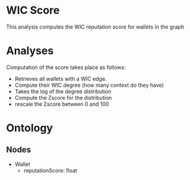 # WIC Score

This analysis computes the WIC reputation score for wallets in the graph 

# Analyses

Computation of the score takes place as follows:
 - Retrieves all wallets with a WIC edge.
 - Compute their WIC degree (how many context do they have)
 - Takes the log of the degree distribution
 - Compute the Zscore for the distribution
 - rescale the Zscore between 0 and 100

# Ontology

## Nodes
  - Wallet
    - reputationScore: float